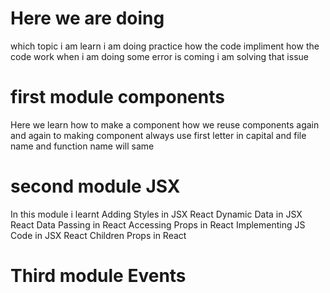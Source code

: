 # Here we are doing 
which topic i am learn i am doing practice how the code impliment how the code work when i am doing some error is coming i am solving that issue 

# first module components
Here we learn how to make a component 
how we reuse components again and again 
to making component always use first letter in capital and file name and function name will same

# second module JSX
In this module i learnt
Adding Styles in JSX React
Dynamic Data in JSX React
Data Passing in React
Accessing Props in React
Implementing JS Code in JSX React
Children Props in React

# Third module Events


